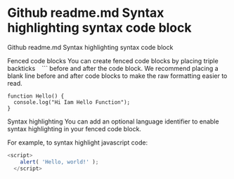 # Github readme.md Syntax highlighting syntax code block 
Github readme.md Syntax highlighting syntax code block 

Fenced code blocks
You can create fenced code blocks by placing triple backticks ``` ``` ```
before and after the code block.
We recommend placing a blank line before and after code blocks to make the raw formatting easier to read.

```
function Hello() {
  console.log("Hi Iam Hello Function");
}
```
Syntax highlighting
You can add an optional language identifier to enable syntax highlighting in your fenced code block.

For example, to syntax highlight javascript code:

```javascript
<script>
    alert( 'Hello, world!' );
  </script>
```
